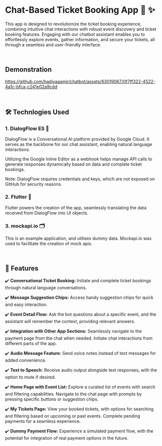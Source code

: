 # Chat-Based Ticket Booking App  🎫 ✨

This app is designed to revolutionize the ticket booking experience, combining intuitive chat interactions with robust event discovery and ticket booking features. Engaging with our chatbot assistant enables you to effortlessly explore events, gather information, and secure your tickets, all through a seamless and user-friendly interface.


<br>

## Demonstration

https://github.com/hadiyaaamir/chatbot/assets/63019067/0f7ff322-4522-4a1c-bfca-c241e02a9cdd


<br>

## 🛠️ Technlogies Used

### 1. DialogFlow ES 💬 
DialogFlow is a Conversational AI platform provided by Google Cloud. It serves as the backbone for our chat assistant, enabling natural language interactions.

Utilizing the Google Inline Editor as a webhook helps manage API calls to generate responses dynamically based on data and complete ticket bookings. 

Note: DialogFlow requires credentials and keys, which are not exposed on GitHub for security reasons.

### 2. Flutter 📱 
Flutter powers the creation of the app, seamlessly translating the data received from DialogFlow into UI objects. 

### 3. mockapi.io 🗂️ 
This is an example application, and utilises dummy data. Mockapi.io was used to facilitate the creation of mock apis.


<br>


## 🚀 Features 

✔️ **Conversational Ticket Booking:** Initiate and complete ticket bookings through natural language conversations.
  
✔️ **Message Suggestion Chips:** Access handy suggestion chips for quick and easy interaction.

✔️ **Event Detail Flow:** Ask the bot questions about a specific event, and the assistant will remember the context, providing relevant answers.

✔️ **Integration with Other App Sections:** Seamlessly navigate to the payment page from the chat when needed. Initiate chat interactions from different parts of the app.

✔️ **Audio Message Feature:** Send voice notes instead of text messages for added convenience.
  
✔️ **Text to Speech:** Receive audio output alongside text responses, with the option to mute if desired.

✔️ **Home Page with Event List:** Explore a curated list of events with search and filtering capabilities. Navigate to the chat page with prompts by pressing specific buttons or suggestion chips.

✔️ **My Tickets Page:** View your booked tickets, with options for searching and filtering based on upcoming or past events. Complete pending payments for a seamless experience.

✔️ **Dummy Payment Flow:** Experience a simulated payment flow, with the potential for integration of real payment options in the future.
